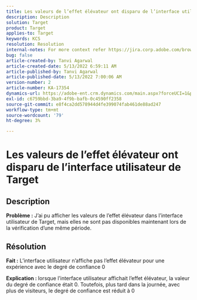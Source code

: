 ```yaml
---
title: Les valeurs de l’effet élévateur ont disparu de l’interface utilisateur de Target
description: Description
solution: Target
product: Target
applies-to: Target
keywords: KCS
resolution: Resolution
internal-notes: For more context refer https://jira.corp.adobe.com/browse/TGT-41844
bug: false
article-created-by: Tanvi Agarwal
article-created-date: 5/13/2022 6:59:11 AM
article-published-by: Tanvi Agarwal
article-published-date: 5/13/2022 7:00:06 AM
version-number: 2
article-number: KA-17354
dynamics-url: https://adobe-ent.crm.dynamics.com/main.aspx?forceUCI=1&pagetype=entityrecord&etn=knowledgearticle&id=00812730-8ad2-ec11-a7b5-00224809c27a
exl-id: c6759bbd-3ba9-4f9b-bafb-0c4590ff2358
source-git-commit: e8f4ca2dd578944d4fe399074fab461de88ad247
workflow-type: tm+mt
source-wordcount: '79'
ht-degree: 3%

---
```


# Les valeurs de l’effet élévateur ont disparu de l’interface utilisateur de Target

## Description


<b>Problème :</b> J’ai pu afficher les valeurs de l’effet élévateur dans l’interface utilisateur de Target, mais elles ne sont pas disponibles maintenant lors de la vérification d’une même période.


## Résolution




<b>Fait :</b> L’interface utilisateur n’affiche pas l’effet élévateur pour une expérience avec le degré de confiance 0



<b>Explication : </b>lorsque l’interface utilisateur affichait l’effet élévateur, la valeur du degré de confiance était 0. Toutefois, plus tard dans la journée, avec plus de visiteurs, le degré de confiance est réduit à 0
